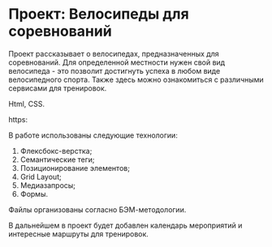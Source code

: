 # Проект: Велосипеды для соревнований

Проект рассказывает о велосипедах, предназначенных для соревнований. Для определенной местности нужен свой вид велосипеда - это позволит достигнуть успеха в любом виде велосипедного спорта. Также здесь можно ознакомиться с различными сервисами для тренировок.

Html, CSS.

https:


В работе использованы следующие технологии:

1. Флексбокс-верстка;
2. Семантические теги;
3. Позиционирование элементов;
4. Grid Layout;
5. Медиазапросы;
6. Формы.

Файлы организованы согласно БЭМ-методологии.

В дальнейшем в проект будет добавлен календарь мероприятий и интересные маршруты для тренировок.
